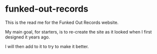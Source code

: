 # funked-out-records

This is the read me for the Funked Out Records website.

My main goal, for starters, is to re-create the site as it looked when I first designed it years ago. 

I will then add to it to try to make it better.
